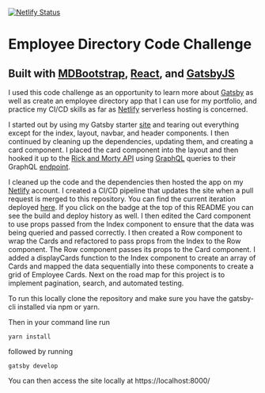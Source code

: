 [![Netlify Status](https://api.netlify.com/api/v1/badges/11e6687f-a8a2-45cd-9591-79439a0e231a/deploy-status)](https://app.netlify.com/sites/gatsbyemployeedirectory/deploys)

# Employee Directory Code Challenge

## Built with [MDBootstrap](https://mdbootstrap.com/react/), [React](https://reactjs.org/), and [GatsbyJS](https://gatsbyjs.org)

I used this code challenge as an opportunity to learn more about [Gatsby](https://gatsbyjs.org/) as well as create an employee directory app that I can use for my portfolio, and practice my CI/CD skills as far as [Netlify](https://netlify.com) serverless hosting is concerned.

I started out by using my Gatsby starter [site](https://www.gatsbyjs.org/starters/jjcav84/mdbreact-gatsby-starter/) and tearing out everything except for the index, layout, navbar, and header components. I then continued by cleaning up the dependencies, updating them, and creating a card component. I placed the card component into the layout and then hooked it up to the [Rick and Morty API](https://rickandmortyapi) using [GraphQL](https://graphql.org/) queries to their GraphQL [endpoint](https://rickandmorthapi/graphql/).

I cleaned up the code and the dependencies then hosted the app on my [Netlify](https://netlify.com) account. I created a CI/CD pipeline that updates the site when a pull request is merged to this repository. You can find the current iteration deployed [here](https://gatsbyemployeedirectory.netlify.com). If you click on the badge at the top of this README you can see the build and deploy history as well. I then edited the Card component to use props passed from the Index component to ensure that the data was being queried and passed correctly. I then created a Row component to wrap the Cards and refactored to pass props from the Index to the Row component. The Row component passes its props to the Card component. I added a displayCards function to the Index component to create an array of Cards and mapped the data sequentially into these components to create a grid of Employee Cards. Next on the road map for this project is to implement pagination, search, and automated testing.

To run this locally clone the repository and make sure you have the gatsby-cli installed via npm or yarn.

Then in your command line run

`yarn install`

followed by running

`gatsby develop`

You can then access the site locally at https://localhost:8000/
